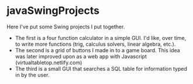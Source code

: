 # javaSwingProjects

Here I've put some Swing projects I put together.
* The first is a four function calculator in a simple GUI. I'd like, over time, to write more functions (trig, calculus solvers, linear algebra, etc.).
* The second is a grid of buttons I made in to a game board. This idea was later improved upon as a web app with Javascript (virtualtabletop.netlify.com)
* The third is a small GUI that searches a SQL table for information typed in by the user.
